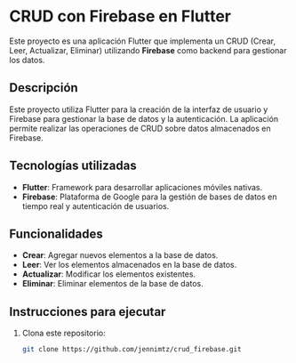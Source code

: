 # CRUD con Firebase en Flutter

Este proyecto es una aplicación Flutter que implementa un CRUD (Crear, Leer, Actualizar, Eliminar) utilizando **Firebase** como backend para gestionar los datos.

## Descripción

Este proyecto utiliza Flutter para la creación de la interfaz de usuario y Firebase para gestionar la base de datos y la autenticación. La aplicación permite realizar las operaciones de CRUD sobre datos almacenados en Firebase.

## Tecnologías utilizadas
- **Flutter**: Framework para desarrollar aplicaciones móviles nativas.
- **Firebase**: Plataforma de Google para la gestión de bases de datos en tiempo real y autenticación de usuarios.

## Funcionalidades

- **Crear**: Agregar nuevos elementos a la base de datos.
- **Leer**: Ver los elementos almacenados en la base de datos.
- **Actualizar**: Modificar los elementos existentes.
- **Eliminar**: Eliminar elementos de la base de datos.

## Instrucciones para ejecutar

1. Clona este repositorio:
   ```bash
   git clone https://github.com/jennimtz/crud_firebase.git

